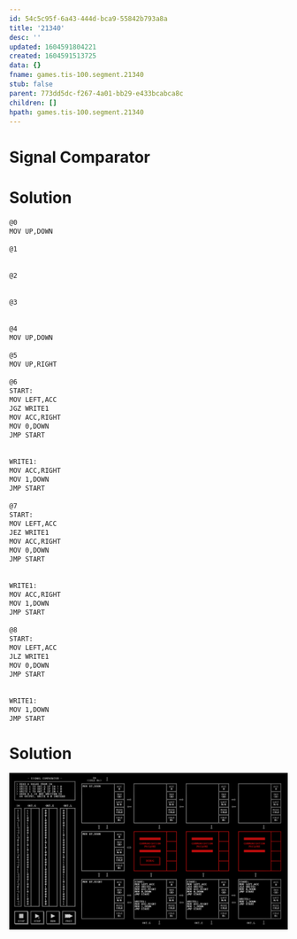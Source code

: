 ```yaml
---
id: 54c5c95f-6a43-444d-bca9-55842b793a8a
title: '21340'
desc: ''
updated: 1604591804221
created: 1604591513725
data: {}
fname: games.tis-100.segment.21340
stub: false
parent: 773dd5dc-f267-4a01-bb29-e433bcabca8c
children: []
hpath: games.tis-100.segment.21340
---
```

# Signal Comparator

# Solution

```
@0
MOV UP,DOWN

@1


@2


@3


@4
MOV UP,DOWN

@5
MOV UP,RIGHT

@6
START:
MOV LEFT,ACC
JGZ WRITE1
MOV ACC,RIGHT
MOV 0,DOWN
JMP START


WRITE1:
MOV ACC,RIGHT
MOV 1,DOWN
JMP START

@7
START:
MOV LEFT,ACC
JEZ WRITE1
MOV ACC,RIGHT
MOV 0,DOWN
JMP START


WRITE1:
MOV ACC,RIGHT
MOV 1,DOWN
JMP START

@8
START:
MOV LEFT,ACC
JLZ WRITE1
MOV 0,DOWN
JMP START


WRITE1:
MOV 1,DOWN
JMP START
```

# Solution

![](/assets/images/2020-11-05-21-23-20.png)
